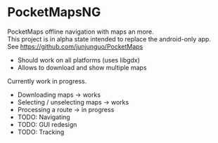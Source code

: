 # PocketMapsNG
PocketMaps offline navigation with maps an more.  
This project is in alpha state intended to replace the android-only app.  
See https://github.com/junjunguo/PocketMaps
- Should work on all platforms (uses libgdx)
- Allows to download and show multiple maps

Currently work in progress.
- Downloading maps -> works
- Selecting / unselecting maps -> works
- Processing a route -> in progress
- TODO: Navigating
- TODO: GUI redesign
- TODO: Tracking
